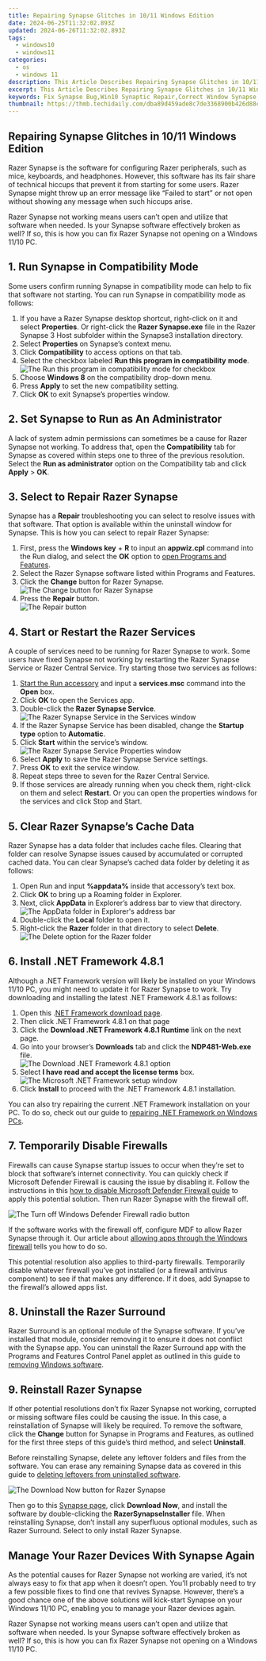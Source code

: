 ```yaml
---
title: Repairing Synapse Glitches in 10/11 Windows Edition
date: 2024-06-25T11:32:02.893Z
updated: 2024-06-26T11:32:02.893Z
tags:
  - windows10
  - windows11
categories:
  - os
  - windows 11
description: This Article Describes Repairing Synapse Glitches in 10/11 Windows Edition
excerpt: This Article Describes Repairing Synapse Glitches in 10/11 Windows Edition
keywords: Fix Synapse Bug,Win10 Synaptic Repair,Correct Window Synapse Errors,Solve Synapse Glitches (Windows),Eliminate Windows 10 Synaptic Faults,Rectify Synapse Issues (Win11),Resolve Glitches in Win11 Synapse
thumbnail: https://thmb.techidaily.com/dba89d459ade8c7de3368900b426d88c278b90eb374e6b587ae53e82dd50d862.jpg
---
```


## Repairing Synapse Glitches in 10/11 Windows Edition

 Razer Synapse is the software for configuring Razer peripherals, such as mice, keyboards, and headphones. However, this software has its fair share of technical hiccups that prevent it from starting for some users. Razer Synapse might throw up an error message like “Failed to start” or not open without showing any message when such hiccups arise.

 Razer Synapse not working means users can’t open and utilize that software when needed. Is your Synapse software effectively broken as well? If so, this is how you can fix Razer Synapse not opening on a Windows 11/10 PC.

## 1\. Run Synapse in Compatibility Mode

 Some users confirm running Synapse in compatibility mode can help to fix that software not starting. You can run Synapse in compatibility mode as follows:

1. If you have a Razer Synapse desktop shortcut, right-click on it and select **Properties**. Or right-click the **Razer Synapse.exe** file in the Razer Synapse 3 Host subfolder within the Synapse3 installation directory.
2. Select **Properties** on Synapse’s context menu.
3. Click **Compatibility** to access options on that tab.
4. Select the checkbox labeled **Run this program in compatibility** **mode**.  
![The Run this program in compatibility mode for checkbox](https://static1.makeuseofimages.com/wordpress/wp-content/uploads/2023/10/run-this-program-in-compatibility-mode.jpg)
5. Choose **Windows 8** on the compatibility drop-down menu.
6. Press **Apply** to set the new compatibility setting.
7. Click **OK** to exit Synapse’s properties window.

## 2\. Set Synapse to Run as An Administrator

 A lack of system admin permissions can sometimes be a cause for Razer Synapse not working. To address that, open the **Compatibility** tab for Synapse as covered within steps one to three of the previous resolution. Select the **Run as administrator** option on the Compatibility tab and click **Apply** \> **OK**.

## 3\. Select to Repair Razer Synapse

 Synapse has a **Repair** troubleshooting you can select to resolve issues with that software. That option is available within the uninstall window for Synapse. This is how you can select to repair Razer Synapse:

1. First, press the **Windows key** \+ **R** to input an **appwiz.cpl** command into the Run dialog, and select the **OK** option to [open Programs and Features](https://www.makeuseof.com/windows-open-programs-and-features-tool/).
2. Select the Razer Synapse software listed within Programs and Features.
3. Click the **Change** button for Razer Synapse.  
![The Change button for Razer Synapse](https://static1.makeuseofimages.com/wordpress/wp-content/uploads/2023/10/change-button.jpg)
4. Press the **Repair** button.  
![The Repair button](https://static1.makeuseofimages.com/wordpress/wp-content/uploads/2023/10/the-repair-option.jpg)

## 4\. Start or Restart the Razer Services

 A couple of services need to be running for Razer Synapse to work. Some users have fixed Synapse not working by restarting the Razer Synapse Service or Razer Central Service. Try starting those two services as follows:

1. [Start the Run accessory](https://www.makeuseof.com/windows-open-run-command-dialog-box/) and input a **services.msc** command into the **Open** box.
2. Click **OK** to open the Services app.
3. Double-click the **Razer Synapse Service**.  
![The Razer Synapse Service in the Services window](https://static1.makeuseofimages.com/wordpress/wp-content/uploads/2023/10/razer-synapse-service.jpg)
4. If the Razer Synapse Service has been disabled, change the **Startup type** option to **Automatic**.
5. Click **Start** within the service’s window.  
![The Razer Synapse Service Properties window](https://static1.makeuseofimages.com/wordpress/wp-content/uploads/2023/10/razer-synapse-service-properties-window.jpg)
6. Select **Apply** to save the Razer Synapse Service settings.
7. Press **OK** to exit the service window.
8. Repeat steps three to seven for the Razer Central Service.
9. If those services are already running when you check them, right-click on them and select **Restart**. Or you can open the properties windows for the services and click Stop and Start.

## 5\. Clear Razer Synapse’s Cache Data

 Razer Synapse has a data folder that includes cache files. Clearing that folder can resolve Synapse issues caused by accumulated or corrupted cached data. You can clear Synapse’s cached data folder by deleting it as follows:

1. Open Run and input **%appdata%** inside that accessory’s text box.
2. Click **OK** to bring up a Roaming folder in Explorer.
3. Next, click **AppData** in Explorer’s address bar to view that directory.  
![The AppData folder in Explorer's address bar](https://static1.makeuseofimages.com/wordpress/wp-content/uploads/2023/10/appdata-folder-in-explorer-s-address-bar.jpg)
4. Double-click the **Local** folder to open it.
5. Right-click the **Razer** folder in that directory to select **Delete**.  
![The Delete option for the Razer folder](https://static1.makeuseofimages.com/wordpress/wp-content/uploads/2023/10/the-delete-option.jpg)

## 6\. Install .NET Framework 4.8.1

 Although a .NET Framework version will likely be installed on your Windows 11/10 PC, you might need to update it for Razer Synapse to work. Try downloading and installing the latest .NET Framework 4.8.1 as follows:

1. Open this .[NET Framework download page](https://dotnet.microsoft.com/en-us/download/dotnet-framework).
2. Then click .NET Framework 4.8.1 on that page
3. Click the **Download .NET Framework 4.8.1 Runtime** link on the next page.
4. Go into your browser’s **Downloads** tab and click the **NDP481-Web.exe** file.  
![The Download .NET Framework 4.8.1 option](https://static1.makeuseofimages.com/wordpress/wp-content/uploads/2023/10/download-net-framework.jpg)
5. Select **I have read and accept the license terms** box.  
![The Microsoft .NET Framework setup window](https://static1.makeuseofimages.com/wordpress/wp-content/uploads/2023/10/microsoft-net-framework-box.jpg)
6. Click **Install** to proceed with the .NET Framework 4.8.1 installation.

 You can also try repairing the current .NET Framework installation on your PC. To do so, check out our guide to [repairing .NET Framework on Windows PCs](https://www.makeuseof.com/windows-repair-net-framework/).

## 7\. Temporarily Disable Firewalls

 Firewalls can cause Synapse startup issues to occur when they’re set to block that software’s internet connectivity. You can quickly check if Microsoft Defender Firewall is causing the issue by disabling it. Follow the instructions in this [how to disable Microsoft Defender Firewall guide](https://www.makeuseof.com/windows-11-disable-microsoft-defender-firewall/) to apply this potential solution. Then run Razer Synapse with the firewall off.

![The Turn off Windows Defender Firewall radio button](https://static1.makeuseofimages.com/wordpress/wp-content/uploads/2023/10/turn-off-windows-firewall.jpg)

 If the software works with the firewall off, configure MDF to allow Razer Synapse through it. Our article about [allowing apps through the Windows firewall](https://www.makeuseof.com/how-to-allow-apps-windows-firewall/) tells you how to do so.

 This potential resolution also applies to third-party firewalls. Temporarily disable whatever firewall you’ve got installed (or a firewall antivirus component) to see if that makes any difference. If it does, add Synapse to the firewall’s allowed apps list.

## 8\. Uninstall the Razer Surround

 Razer Surround is an optional module of the Synapse software. If you’ve installed that module, consider removing it to ensure it does not conflict with the Synapse app. You can uninstall the Razer Surround app with the Programs and Features Control Panel applet as outlined in this guide to [removing Windows software](https://www.makeuseof.com/windows-11-different-ways-to-uninstall-software/).

## 9\. Reinstall Razer Synapse

 If other potential resolutions don’t fix Razer Synapse not working, corrupted or missing software files could be causing the issue. In this case, a reinstallation of Synapse will likely be required. To remove the software, click the **Change** button for Synapse in Programs and Features, as outlined for the first three steps of this guide’s third method, and select **Uninstall**.

 Before reinstalling Synapse, delete any leftover folders and files from the software. You can erase any remaining Synapse data as covered in this guide to [deleting leftovers from uninstalled software](https://www.makeuseof.com/windows-remove-leftovers-uninstalled-software/).

![The Download Now button for Razer Synapse](https://static1.makeuseofimages.com/wordpress/wp-content/uploads/2023/10/razer-synapse-download-now-option.jpg)

 Then go to this [Synapse page](https://razer.a9yw.net/c/119570/642901/10229?subId1=UUmuoUeUpU2030373&subId2=emuo&u=https%3A%2F%2Fwww.razer.com%2Fgb-en%2Fsynapse-3), click **Download Now**, and install the software by double-clicking the **RazerSynapseInstaller** file. When reinstalling Synapse, don’t install any superfluous optional modules, such as Razer Surround. Select to only install Razer Synapse.

## Manage Your Razer Devices With Synapse Again

 As the potential causes for Razer Synapse not working are varied, it’s not always easy to fix that app when it doesn’t open. You’ll probably need to try a few possible fixes to find one that revives Synapse. However, there’s a good chance one of the above solutions will kick-start Synapse on your Windows 11/10 PC, enabling you to manage your Razer devices again.

 Razer Synapse not working means users can’t open and utilize that software when needed. Is your Synapse software effectively broken as well? If so, this is how you can fix Razer Synapse not opening on a Windows 11/10 PC.



<ins class="adsbygoogle"
      style="display:block"
      data-ad-client="ca-pub-7571918770474297"
      data-ad-slot="8358498916"
      data-ad-format="auto"
      data-full-width-responsive="true"></ins>